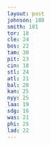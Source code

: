 ```yaml
---
layout: post
johnson: 180
smith: 181
tor: 18
cle: 24
bos: 22
tam: 30
pit: 23
cin: 18
stl: 24
atl: 21
bal: 28
kan: 25
nyy: 25
laa: 19
sdg: 16
was: 21
phi: 25
lad: 22
---
```

